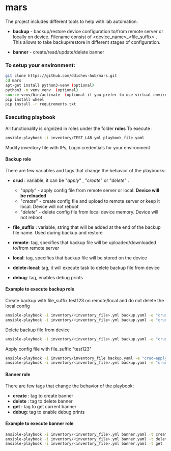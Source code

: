 # mars
The project includes different tools to help with lab automation.
- __backup__ - backup/restore device configuration to/from remote server or locally on device. 
               Filename consist of <device_name>_<file_suffix> . This allows to take backup/restore in different stages of configuration.

- __banner__ - create/read/update/delete banner 



### To setup your environment:
```bash
git clone https://github.com/ddichev-hub/mars.git
cd mars
apt-get install python3-venv (optional)
python3 -m venv venv  (optional)
source venv/bin/activate  (optional if you prefer to use virtual environment)
pip install wheel
pip install -r requirements.txt
```


### __Executing playbook__

All functionality is orgnized in roles under the folder __roles__
To execute :
```bash
ansible-playbook -i inventory/TEST_LAB.yml playbook_file.yaml 
```

Modify inventory file with IPs, Login credentials for your environment

#### __Backup role__

There are few variables and tags that change the behavior of the playbooks:
 - __crud__ : variable, it can be "_apply_" , "_create_" or "_delete_" .
    - "_apply_" - apply config file from remote server or local. __Device will be reloaded__
    - "_create_" - create config file and upload to remote server or keep it local. Device will not reboot
    - "_delete_" - delete config file from local device memory. Device will not reboot

 - __file_suffix__ : variable, string that will be added at the end of the backup file name. Used during backup and restore

 - __remote__: tag, specifies that backup file will be uploaded/downloaded to/from remote server
 - __local__: tag, specifies that backup file will be stored on the device
 - __delete-local__: tag, it will execute task to delete backup file from device
 - __debug__: tag, enables debug prints

#### __Example to execute backup role__
 Create backup with file_suffix test123 on remote/local and do not delete the local config
```bash
ansible-playbook -i inventory/<inventory_file>.yml backup.yaml -e "crud=create file_suffix=test123" -t [remote|local] --skip-tags delete-local,debug
ansible-playbook -i inventory/<inventory_file>.yml backup.yaml -e "crud=create file_suffix=test123" -t remote --skip-tags debug
```

Delete backup file from device
```bash
ansible-playbook -i inventory/<inventory_file>.yml backup.yaml -e "crud=delete file_suffix=test123" -t local --skip-tags debug
```

Apply config file with file_suffix "test123" 
```bash
ansible-playbook -i inventory/inventory_file backup.yaml -e "crud=apply, file_suffix=test123"  -t [local|remote] --skip-tags debug
ansible-playbook -i inventory/<inventory_file>.yml backup.yaml -e "crud=apply file_suffix=test123" -t remote
```

#### __Banner role__


There are few tags that change the behavior of the playbook:
 - __create__ : tag to create banner
 - __delete__ : tag to delete banner
 - __get__ : tag to get current banner 
 - __debug__: tag to enable debug prints

#### __Example to execute banner role__
```bash
ansible-playbook -i inventory/<inventory_file>.yml banner.yaml -t create --skip-tags debug
ansible-playbook -i inventory/<inventory_file>.yml banner.yaml -t delete --skip-tags debug
ansible-playbook -i inventory/<inventory_file>.yml banner.yaml -t get  --skip-tags debug
```